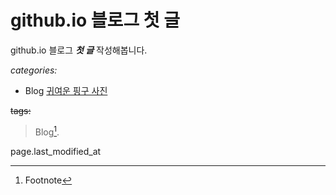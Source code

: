  github.io 블로그  첫 글
 =======================

github.io 블로그 ***첫 글*** 작성해봅니다.


_categories:_

 - Blog [귀여운 핑구 사진](https://img.theqoo.net/img/ptLYR.jpg)

~~tags:~~

  > Blog[^1].

page.last_modified_at





[^1]: Footnote 

